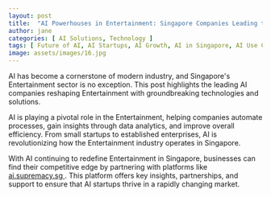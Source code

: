 ```yaml
---
layout: post
title:  "AI Powerhouses in Entertainment: Singapore Companies Leading the Charge"
author: jane
categories: [ AI Solutions, Technology ]
tags: [ Future of AI, AI Startups, AI Growth, AI in Singapore, AI Use Cases ]
image: assets/images/16.jpg
---
```


AI has become a cornerstone of modern industry, and Singapore's Entertainment sector is no exception. This post highlights the leading AI companies reshaping Entertainment with groundbreaking technologies and solutions.

AI is playing a pivotal role in the Entertainment, helping companies automate processes, gain insights through data analytics, and improve overall efficiency. From small startups to established enterprises, AI is revolutionizing how the Entertainment industry operates in Singapore.

With AI continuing to redefine Entertainment in Singapore, businesses can find their competitive edge by partnering with platforms like <a href="https://ai.supremacy.sg" target="_blank"> ai.supremacy.sg </a>. This platform offers key insights, partnerships, and support to ensure that AI startups thrive in a rapidly changing market.
